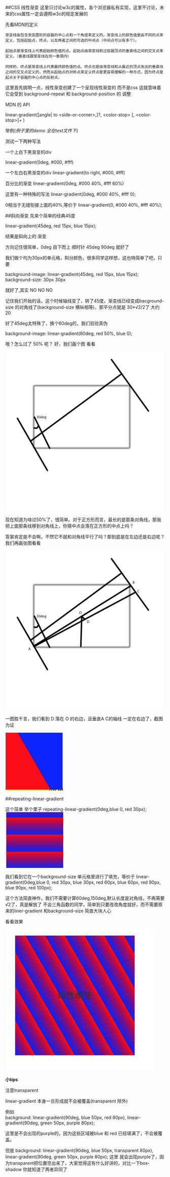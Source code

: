 ##CSS 线性渐变
这里只讨论w3c的属性，各个浏览器私有实现，这里不讨论，未来的css属性一定会遵照w3c的规定发展的

先看MDN的定义

	渐变线由包含渐变图形的容器的中心点和一个角度来定义的。渐变线上的颜色值是由不同的点来定义，包括起始点，终点，以及两者之间的可选的中间点（中间点可以有多个）。
	
	起始点是渐变线上代表起始颜色值的点。起始点由渐变线和过容器顶点的垂直线之间的交叉点来定义。（垂直线跟渐变线在同一象限内）
	
	同样的，终点是渐变线上代表最终颜色值的点。终点也是由渐变线和从最近的顶点发出的垂直线之间的交叉点定义的，然而从起始点的对称点来定义终点是更容易理解的一种方式，因为终点是起点关于容器的中心点的反射点。

这里首先挑明一点，线性渐变创建了一个呈现线性渐变的<image> 而不是css <color> 这就意味着它会受到 background-repeat 和 background-position 的 调整

MDN 的 API

linear-gradient([angle| to  &lt;side-or-corner>,]?, &lt;color-stop> [, &lt;color-stop>]+ )

举例(*例子里的demo 全在test文件下*)

测试一下两种写法

一个上白下黑渐变的div

linear-gradient(0deg, #000, #fff)

一个左白右黑渐变的div
linear-gradient(to right, #000, #fff)

百分比的渐变
linear-gradient(0deg, #000 40%, #fff 60%)

这里有一种特殊的写法
linear-gradient(0deg, #000 40%, #fff 0);

0相当于无缝衔接上面的40%,等价于 linear-gradient(0, #000 40%, #fff 40%);  

##斜向渐变
先来个简单的经典45度

linear-gradient(45deg, red 15px, blue 15px);

结果是斜向上的 渐变

方向记住很简单，0deg 自下而上 顺时针 45deg  90deg 就好了

我们做个均为30px的单元格，斜分颜色，很多同学这样想，这也特简单了吧，只要

background-image:  linear-gradient(45deg, red 15px, blue 15px);
background-size: 30px 30px 

就好了,其实 NO NO NO

记住我们开始的话，这个时候轴线变了，转了45度，渐变线已经变成bacground-size 的对角线了(background-size 横纵相等)，那平分点就是 30*√2/2了 大约 20 

好了45deg太特殊了，换个60deg的，我们验验真伪

 background-image:  linear-gradient(60deg, red 50%, blue 0);
 
 哦？怎么过了 50% 呢？ 好，我们画个图 看看
  	
![grapic1](img/graphic1.jpg)
	
现在知道为啥过50%了，很简单。对于正方形而言，最长的是那条对角线，那我把上面那条线移到对角线上，你猜中点会落在正方形的中点上吗？

答案肯定是不会啊，不然它不就和对角线平行了吗？那到底是在左边还是右边呢？ 我们再画张图看看

![grapic2](img/graphic2.jpg)	

一图胜千言，我们看到 D 落在 O 的右边，且垂直A C的轴线 一定在右边了，截图为证

![grapic3](img/graphic3.jpg)


##repeating-linear-gradient

这个简单
举个栗子
repeating-linear-gradient(0deg,blue 0, red 30px);
![grapic4](img/graphic4.jpg)

我们看到它在一个background-size 单元格里进行了填充，等价于
linear-gradient(0deg,blue 0, red 30px,
						 blue 30px, red 60px,
						 blue 60px, red 90px,
						 blue 90px, red 100px);
						 
这个方法简直神作，我们不需要计算60deg,150deg,默认长度是对角线，不再需要√2了，真是解放了 不会三角函数的同学，简单到只要改改角度就好，而不需要原来的liner-gradient 和background-size 简直大块人心

看看效果

![grapic5](img/graphic5.jpg)

**小tips**

注意transparent

linear-gradient 本身一旦形成就不会被覆盖(transparent 除外)

例如            
 background: linear-gradient(90deg, blue 50px, red 80px),
             linear-gradient(90deg, green 50px, purple 80px); 
             
这里是不会出现的purple的，因为这些区域被blue 和 red 已经填满了，不会被覆盖。

但是
background: linear-gradient(90deg, blue 50px, transparent 80px),
          linear-gradient(90deg, green 50px, purple 80px);
这里 就会出现purple了，因为transparent把位置空出来了，大家觉得这有什么好讲的，对比一下box-shadow 你就知道了两者异同了  
                             